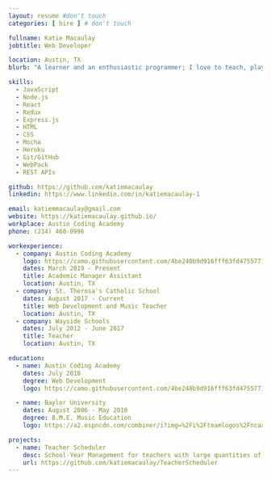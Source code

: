 ```yaml
---
layout: resume #don't touch
categories: [ hire ] # don't touch

fullname: Katie Macaulay
jobtitle: Web Developer

location: Austin, TX
blurb: "A learner and an enthusiastic programmer; I love to teach, play, and do serious work. As a beginning software developer, I love diving into projects and taking every learning opportunity. I am currently using my teaching experience to help revise curriculum for future students at Austin Coding Academy. My passion for coding has helped me create web applications for teachers. I'm an Arts enthusiast and strategic thinker."

skills:
  - JavaScript
  - Node.js
  - React
  - Redux
  - Express.js
  - HTML
  - CSS
  - Mocha
  - Heroku
  - Git/GitHub
  - WebPack
  - REST APIs

github: https://github.com/katiemacaulay
linkedin: https://www.linkedin.com/in/katiemacaulay-1

email: katiemmacaulay@gmail.com
website: https://katiemacaulay.github.io/
workplace: Austin Coding Academy
phone: (214) 460-0996

workexperience:
  - company: Austin Coding Academy
    logo: https://camo.githubusercontent.com/4be240b9d916fff63fd4755771387f2db91ccbea/687474703a2f2f656e2e67726176617461722e636f6d2f75736572696d6167652f3130373337303130302f61303835393431343535363435333631333864666161663037326337623234312e706e673f73697a653d323030
    dates: March 2019 - Present
    title: Academic Manager Assistant
    location: Austin, TX
  - company: St. Theresa's Catholic School
    dates: August 2017 - Current
    title: Web Development and Music Teacher
    location: Austin, TX
  - company: Wayside Schools
    dates: July 2012 - June 2017
    title: Teacher
    location: Austin, TX

education:
  - name: Austin Coding Academy
    dates: July 2018
    degree: Web Development
    logo: https://camo.githubusercontent.com/4be240b9d916fff63fd4755771387f2db91ccbea/687474703a2f2f656e2e67726176617461722e636f6d2f75736572696d6167652f3130373337303130302f61303835393431343535363435333631333864666161663037326337623234312e706e673f73697a653d323030

  - name: Baylor University
    dates: August 2006 - May 2010
    degree: B.M.E. Music Education
    logo: https://a2.espncdn.com/combiner/i?img=%2Fi%2Fteamlogos%2Fncaa%2F500%2F239.png

projects:
  - name: Teacher Scheduler
    desc: School-Year Management for teachers with large quantities of class loads.
    url: https://github.com/katiemacaulay/TeacherScheduler
---
```


